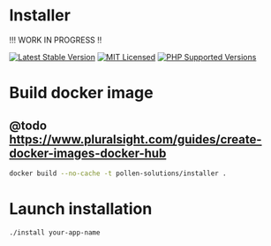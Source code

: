 # Installer

!!! WORK IN PROGRESS !!

[![Latest Stable Version](https://img.shields.io/packagist/v/pollen-solutions/skeleton.svg?style=for-the-badge)](https://packagist.org/packages/pollen-solutions/installer)
[![MIT Licensed](https://img.shields.io/badge/license-MIT-green?style=for-the-badge)](LICENSE.md)
[![PHP Supported Versions](https://img.shields.io/badge/PHP->=7.4-8892BF?style=for-the-badge&logo=php)](https://www.php.net/supported-versions.php)

# Build docker image
## @todo https://www.pluralsight.com/guides/create-docker-images-docker-hub

```bash
docker build --no-cache -t pollen-solutions/installer .
```

# Launch installation

```bash
./install your-app-name
```
